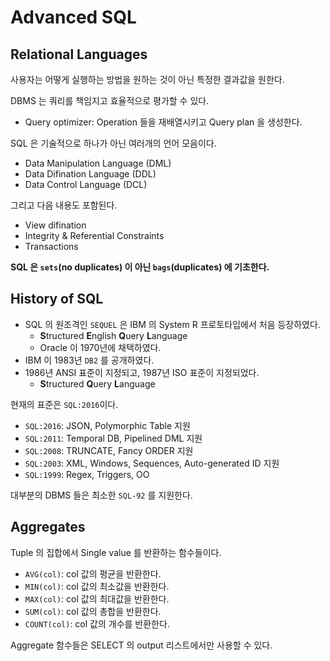 # Advanced SQL

## Relational Languages

사용자는 어떻게 실행하는 방법을 원하는 것이 아닌 특정한 결과값을 원한다.

DBMS 는 쿼리를 책임지고 효율적으로 평가할 수 있다.

* Query optimizer: Operation 들을 재배열시키고 Query plan 을 생성한다.

SQL 은 기술적으로 하나가 아닌 여러개의 언어 모음이다.

* Data Manipulation Language (DML)
* Data Difination Language (DDL)
* Data Control Language (DCL)

그리고 다음 내용도 포함된다.

* View difination
* Integrity & Referential Constraints
* Transactions

**SQL 은 `sets`(no duplicates) 이 아닌 `bags`(duplicates) 에 기초한다.**

## History of SQL

* SQL 의 원조격인 `SEQUEL` 은 IBM 의 System R 프로토타입에서 처음 등장하였다.
    * **S**tructured **E**nglish **Q**uery **L**anguage
    * Oracle 이 1970년에 채택하였다.
* IBM 이 1983년 `DB2` 를 공개하였다.
* 1986년 ANSI 표준이 지정되고, 1987년 ISO 표준이 지정되었다.
    * **S**tructured **Q**uery **L**anguage

현재의 표준은 `SQL:2016`이다.
* `SQL:2016`: JSON, Polymorphic Table 지원
* `SQL:2011`: Temporal DB, Pipelined DML 지원
* `SQL:2008`: TRUNCATE, Fancy ORDER 지원
* `SQL:2003`: XML, Windows, Sequences, Auto-generated ID 지원
* `SQL:1999`: Regex, Triggers, OO

대부분의 DBMS 들은 최소한 `SQL-92` 를 지원한다.

## Aggregates

Tuple 의 집합에서 Single value 를 반환하는 함수들이다.
* `AVG(col)`: col 값의 평균을 반환한다.
* `MIN(col)`: col 값의 최소값을 반환한다.
* `MAX(col)`: col 값의 최대값을 반환한다.
* `SUM(col)`: col 값의 총합을 반환한다.
* `COUNT(col)`: col 값의 개수를 반환한다.

Aggregate 함수들은 SELECT 의 output 리스트에서만 사용할 수 있다.
